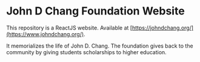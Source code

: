 # John D Chang Foundation Website
This repository is a ReactJS website. Available at [https://johndchang.org/](https://www.johndchang.org/).

It memorializes the life of John D. Chang. The foundation gives back to the community by giving students scholarships to higher education.
